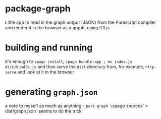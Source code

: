 # package-graph

Little app to read in the graph output (JSON) from the Purescript compiler and render it in the browser as a graph, using D3.js

# building and running

it's enough to `spago install`, `spago bundle-app ; mv index.js dist/bundle.js` and then serve the `dist` directory from, for example, `http-serve` and look at it in the browser

# generating `graph.json`

a note to myself as much as anything - `purs graph \`spago sources\` > dist/graph.json` seems to do the trick
